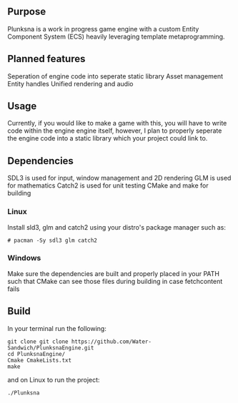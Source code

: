 ## Purpose

Plunksna is a work in progress game engine with a custom Entity Component System (ECS) heavily leveraging template metaprogramming.

## Planned features

Seperation of engine code into seperate static library
Asset management
Entity handles
Unified rendering and audio

## Usage

Currently, if you would like to make a game with this, you will have to write code within the engine engine itself, however, I plan to properly seperate the engine code into a static library which your project could link to.

## Dependencies

SDL3 is used for input, window management and 2D rendering
GLM is used for mathematics
Catch2 is used for unit testing
CMake and make for building

### Linux

Install sld3, glm and catch2 using your distro's package manager such as:

```
# pacman -Sy sdl3 glm catch2
```

### Windows

Make sure the dependencies are built and properly placed in your PATH such that CMake can see those files during building in case fetchcontent fails

## Build

In your terminal run the following:

```
git clone git clone https://github.com/Water-Sandwich/PlunksnaEngine.git
cd PlunksnaEngine/
Cmake CmakeLists.txt
make
```

and on Linux to run the project:

```
./Plunksna
```

